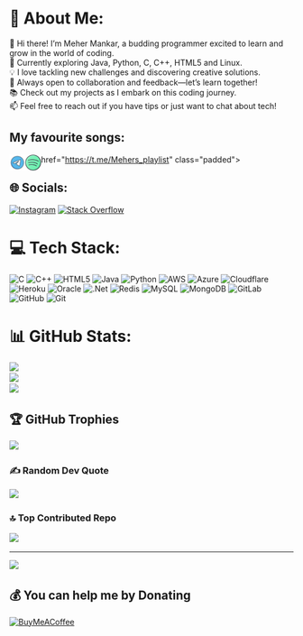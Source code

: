 # 💫 About Me:
👋 Hi there! I’m Meher Mankar, a budding programmer excited to learn and grow in the world of coding.  <br>🌱 Currently exploring Java, Python, C, C++, HTML5 and Linux.  <br>💡 I love tackling new challenges and discovering creative solutions.  <br>🤖 Always open to collaboration and feedback—let’s learn together!  <br>📚 Check out my projects as I embark on this coding journey.  <br>📫 Feel free to reach out if you have tips or just want to chat about tech!

## My favourite songs:

<!-- png icons from https://iconscout.com/ -->
<a href="https://open.spotify.com/playlist/5ohw7IojcBPjS6PqEhG6Qm" class="padded"><img align="left" alt="https://t.me/MeherMankar" width="28px" src="./Res/telegram.svg" /></a> 
href="https://t.me/Mehers_playlist" class="padded"><img align="left" alt="https://t.me/MeherMankar" width="28px" src="./Res/spotify.svg" /></a> 
</br>

## 🌐 Socials:
[![Instagram](https://img.shields.io/badge/Instagram-%23E4405F.svg?logo=Instagram&logoColor=white)](https://instagram.com/m.a.n.k.a.r) [![Stack Overflow](https://img.shields.io/badge/-Stackoverflow-FE7A16?logo=stack-overflow&logoColor=white)](https://stackoverflow.com/users/17749586) 

# 💻 Tech Stack:
![C](https://img.shields.io/badge/c-%2300599C.svg?style=for-the-badge&logo=c&logoColor=white) ![C++](https://img.shields.io/badge/c++-%2300599C.svg?style=for-the-badge&logo=c%2B%2B&logoColor=white) ![HTML5](https://img.shields.io/badge/html5-%23E34F26.svg?style=for-the-badge&logo=html5&logoColor=white) ![Java](https://img.shields.io/badge/java-%23ED8B00.svg?style=for-the-badge&logo=openjdk&logoColor=white) ![Python](https://img.shields.io/badge/python-3670A0?style=for-the-badge&logo=python&logoColor=ffdd54) ![AWS](https://img.shields.io/badge/AWS-%23FF9900.svg?style=for-the-badge&logo=amazon-aws&logoColor=white) ![Azure](https://img.shields.io/badge/azure-%230072C6.svg?style=for-the-badge&logo=microsoftazure&logoColor=white) ![Cloudflare](https://img.shields.io/badge/Cloudflare-F38020?style=for-the-badge&logo=Cloudflare&logoColor=white) ![Heroku](https://img.shields.io/badge/heroku-%23430098.svg?style=for-the-badge&logo=heroku&logoColor=white) ![Oracle](https://img.shields.io/badge/Oracle-F80000?style=for-the-badge&logo=oracle&logoColor=white) ![.Net](https://img.shields.io/badge/.NET-5C2D91?style=for-the-badge&logo=.net&logoColor=white) ![Redis](https://img.shields.io/badge/redis-%23DD0031.svg?style=for-the-badge&logo=redis&logoColor=white) ![MySQL](https://img.shields.io/badge/mysql-4479A1.svg?style=for-the-badge&logo=mysql&logoColor=white) ![MongoDB](https://img.shields.io/badge/MongoDB-%234ea94b.svg?style=for-the-badge&logo=mongodb&logoColor=white) ![GitLab](https://img.shields.io/badge/gitlab-%23181717.svg?style=for-the-badge&logo=gitlab&logoColor=white) ![GitHub](https://img.shields.io/badge/github-%23121011.svg?style=for-the-badge&logo=github&logoColor=white) ![Git](https://img.shields.io/badge/git-%23F05033.svg?style=for-the-badge&logo=git&logoColor=white)
# 📊 GitHub Stats:
![](https://github-readme-stats.vercel.app/api?username=MeherMankar&theme=dark&hide_border=false&include_all_commits=true&count_private=true)<br/>
![](https://github-readme-streak-stats.herokuapp.com/?user=MeherMankar&theme=dark&hide_border=false)<br/>
![](https://github-readme-stats.vercel.app/api/top-langs/?username=MeherMankar&theme=dark&hide_border=false&include_all_commits=true&count_private=true&layout=compact)

## 🏆 GitHub Trophies
![](https://github-profile-trophy.vercel.app/?username=MeherMankar&theme=radical&no-frame=false&no-bg=false&margin-w=4)

### ✍️ Random Dev Quote
![](https://quotes-github-readme.vercel.app/api?type=horizontal&theme=radical)

### 🔝 Top Contributed Repo
![](https://github-contributor-stats.vercel.app/api?username=MeherMankar&limit=5&theme=dark&combine_all_yearly_contributions=true)

---
[![](https://visitcount.itsvg.in/api?id=MeherMankar&icon=0&color=0)](https://visitcount.itsvg.in)

  ## 💰 You can help me by Donating
  [![BuyMeACoffee](https://img.shields.io/badge/Buy%20Me%20a%20Coffee-ffdd00?style=for-the-badge&logo=buy-me-a-coffee&logoColor=black)](https://buymeacoffee.com/meherpatilz) 
